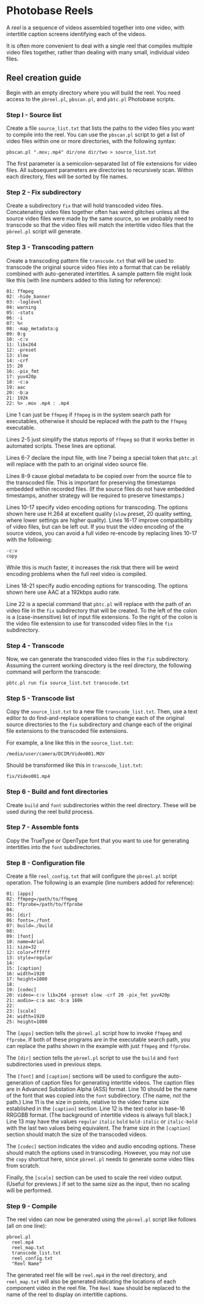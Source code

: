# Photobase Reels

A _reel_ is a sequence of videos assembled together into one video, with intertitle caption screens identifying each of the videos.

It is often more convenient to deal with a single reel that compiles multiple video files together, rather than dealing with many small, individual video files.

## Reel creation guide

Begin with an empty directory where you will build the reel.  You need access to the `pbreel.pl`, `pbscan.pl`, and `pbtc.pl` Photobase scripts.

### Step I - Source list

Create a file `source_list.txt` that lists the paths to the video files you want to compile into the reel.  You can use the `pbscan.pl` script to get a list of video files within one or more directories, with the following syntax:

    pbscan.pl ".mov;.mp4" dir/one dir/two > source_list.txt

The first parameter is a semicolon-separated list of file extensions for video files.  All subsequent parameters are directories to recursively scan.  Within each directory, files will be sorted by file names.

### Step 2 - Fix subdirectory

Create a subdirectory `fix` that will hold transcoded video files.  Concatenating video files together often has weird glitches unless all the source video files were made by the same source, so we probably need to transcode so that the video files will match the intertitle video files that the `pbreel.pl` script will generate.

### Step 3 - Transcoding pattern

Create a transcoding pattern file `transcode.txt` that will be used to transcode the original source video files into a format that can be reliably combined with auto-generated intertitles.  A sample pattern file might look like this (with line numbers added to this listing for reference):

    01: ffmpeg
    02: -hide_banner
    03: -loglevel
    04: warning
    05: -stats
    06: -i
    07: %<
    08: -map_metadata:g
    09: 0:g
    10: -c:v
    11: libx264
    12: -preset
    13: slow
    14: -crf
    15: 20
    16: -pix_fmt
    17: yuv420p
    18: -c:a
    19: aac
    20: -b:a
    21: 192k
    22: %> .mov .mp4 : .mp4

Line 1 can just be `ffmpeg` if `ffmpeg` is in the system search path for executables, otherwise it should be replaced with the path to the `ffmpeg` executable.

Lines 2-5 just simplify the status reports of `ffmpeg` so that it works better in automated scripts.  These lines are optional.

Lines 6-7 declare the input file, with line 7 being a special token that `pbtc.pl` will replace with the path to an original video source file.

Lines 8-9 cause global metadata to be copied over from the source file to the transcoded file.  This is important for preserving the timestamps embedded within recorded files.  (If the source files do not have embedded timestamps, another strategy will be required to preserve timestamps.)

Lines 10-17 specify video encoding options for transcoding.  The options shown here use H.264 at excellent quality (`slow` preset, 20 quality setting, where lower settings are higher quality).  Lines 16-17 improve compatibility of video files, but can be left out.  If you trust the video encoding of the source videos, you can avoid a full video re-encode by replacing lines 10-17 with the following:

    -c:v
    copy

While this is much faster, it increases the risk that there will be weird encoding problems when the full reel video is compiled.

Lines 18-21 specify audio encoding options for transcoding.  The options shown here use AAC at a 192kbps audio rate.

Line 22 is a special command that `pbtc.pl` will replace with the path of an video file in the `fix` subdirectory that will be created.  To the left of the colon is a (case-insensitive) list of input file extensions.  To the right of the colon is the video file extension to use for transcoded video files in the `fix` subdirectory.

### Step 4 - Transcode

Now, we can generate the transcoded video files in the `fix` subdirectory.  Assuming the current working directory is the reel directory, the following command will perform the transcode:

    pbtc.pl run fix source_list.txt transcode.txt

### Step 5 - Transcode list

Copy the `source_list.txt` to a new file `transcode_list.txt`.  Then, use a text editor to do find-and-replace operations to change each of the original source directories to the `fix` subdirectory and change each of the original file extensions to the transcoded file extensions.

For example, a line like this in the `source_list.txt`:

    /media/user/camera/DCIM/Video001.MOV

Should be transformed like this in `transcode_list.txt`:

    fix/Video001.mp4

### Step 6 - Build and font directories

Create `build` and `font` subdirectories within the reel directory.  These will be used during the reel build process.

### Step 7 - Assemble fonts

Copy the TrueType or OpenType font that you want to use for generating intertitles into the `font` subdirectories.

### Step 8 - Configuration file

Create a file `reel_config.txt` that will configure the `pbreel.pl` script operation.  The following is an example (line numbers added for reference):

    01: [apps]
    02: ffmpeg=/path/to/ffmpeg
    03: ffprobe=/path/to/ffprobe
    04: 
    05: [dir]
    06: fonts=./font
    07: build=./build
    08: 
    09: [font]
    10: name=Arial
    11: size=32
    12: color=ffffff
    13: style=regular
    14: 
    15: [caption]
    16: width=1920
    17: height=1080
    18: 
    19: [codec]
    20: video=-c:v libx264 -preset slow -crf 20 -pix_fmt yuv420p
    21: audio=-c:a aac -b:a 160k
    22: 
    23: [scale]
    24: width=1920
    25: height=1080

The `[apps]` section tells the `pbreel.pl` script how to invoke `ffmpeg` and `ffprobe`.  If both of these programs are in the executable search path, you can replace the paths shown in the example with just `ffmpeg` and `ffprobe`.

The `[dir]` section tells the `pbreel.pl` script to use the `build` and `font` subdirectories used in previous steps.

The `[font]` and `[caption]` sections will be used to configure the auto-generation of caption files for generating intertitle videos.  The caption files are in Advanced Substation Alpha (ASS) format.  Line 10 should be the name of the font that was copied into the `font` subdirectory.  (The name, _not_ the path.)  Line 11 is the size in points, relative to the video frame size established in the `[caption]` section.  Line 12 is the text color in base-16 RRGGBB format.  (The background of intertitle videos is always full black.)  Line 13 may have the values `regular` `italic` `bold` `bold-italic` or `italic-bold` with the last two values being equivalent.  The frame size in the `[caption]` section should match the size of the transcoded videos.

The `[codec]` section indicates the video and audio encoding options.  These should match the options used in transcoding.  However, you may _not_ use the `copy` shortcut here, since `pbreel.pl` needs to generate some video files from scratch.

Finally, the `[scale]` section can be used to scale the reel video output.  (Useful for previews.)  If set to the same size as the input, then no scaling will be performed.

### Step 9 - Compile

The reel video can now be generated using the `pbreel.pl` script like follows (all on one line):

    pbreel.pl
      reel.mp4
      reel_map.txt
      transcode_list.txt
      reel_config.txt
      "Reel Name"

The generated reel file will be `reel.mp4` in the reel directory, and `reel_map.txt` will also be generated indicating the locations of each component video in the reel file.  The `Reel Name` should be replaced to the name of the reel to display on intertitle captions.
